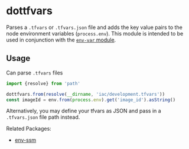 # dottfvars

Parses a `.tfvars` or `.tfvars.json` file and adds the key value pairs
to the node environment variables (`process.env`). This module is
intended to be used in conjunction with the
[`env-var` module](https://www.npmjs.com/package/env-var).

## Usage

Can parse `.tfvars` files

```ts
import {resolve} from 'path'

dottfvars.from(resolve(__dirname, 'iac/development.tfvars'))
const imageId = env.from(process.env).get('image_id').asString()
```

Alternatively, you may define your tfvars as JSON and pass in a
`.tfvars.json` file path instead.

Related Packages:
- [env-ssm](https://github.com/byu-oit/env-ssm#readme)
